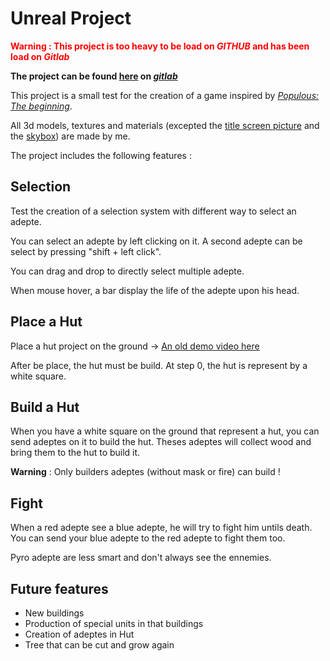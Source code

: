 # Unreal Project

**<font color='red'> Warning : This project is too heavy to be load on *GITHUB* and has been load on *Gitlab*</font>**

**The project can be found [here](https://gitlab.com/Arnaud58/populous-unreal-game) on *[gitlab](https://gitlab.com/Arnaud58/populous-unreal-game)***

This project is a small test for the creation of a game inspired by *[Populous: The beginning](https://en.wikipedia.org/wiki/Populous%3A_The_Beginning)*.

All 3d models, textures and materials (excepted the [title screen picture](https://www.deviantart.com/cb260/art/Populous-Worlds-II-212397486) and the [skybox](https://www.unrealengine.com/marketplace/en-US/product/good-sky)) are made by me.

The project includes the following features :

## Selection

Test the creation of a selection system with different way to select an adepte.

You can select an adepte by left clicking on it. A second adepte can be select by pressing "shift + left click".

You can drag and drop to directly select multiple adepte.

When mouse hover, a bar display the life of the adepte upon his head.

## Place a Hut

Place a hut project on the ground -> [An old demo video here](https://www.youtube.com/watch?v=1h2P_Cik4_Q&feature=youtu.be)

After be place, the hut must be build. At step 0, the hut is represent by a white square.

## Build a Hut

When you have a white square on the ground that represent a hut, you can send adeptes on it to build the hut. Theses adeptes will collect wood and bring them to the hut to build it.

**Warning** : Only builders adeptes (without mask or fire) can build !

## Fight

When a red adepte see a blue adepte, he will try to fight him untils death. You can send your blue adepte to the red adepte to fight them too.

Pyro adepte are less smart and don't always see the ennemies.

## Future features 
* New buildings
* Production of special units in that buildings
* Creation of adeptes in Hut
* Tree that can be cut and grow again

